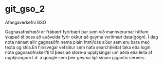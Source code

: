 # git_gso_2
Afangaverkefni GSÖ

Gagnasafnsfræði er frábært fyrirbæri þar sem við mannverurnar höfum skapað til þess að auðvelda fyrir okkur að geyma verðmæt data(gögn). Í dag nota nánast allir gagnasöfn nema plain html/css síður sem eru bara með texta og stíla.En hinsvegar vefsíður sem hafa search(leita) taka eða login nota gagnasöfnskerfti til þess að store-a upplýsingar um aðila eða leita af upplýsingum t.d. á google sem þeir geyma hjá sínum gigantic servers.